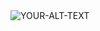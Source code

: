 <picture>
 <source media="(prefers-color-scheme: dark)" srcset="YOUR-DARKMODE-IMAGE">
 <source media="(prefers-color-scheme: light)" srcset="YOUR-LIGHTMODE-IMAGE">
 <img alt="YOUR-ALT-TEXT" src="https://media.licdn.com/dms/image/C5616AQEB9LxuSaAHUQ/profile-displaybackgroundimage-shrink_350_1400/0/1657304501472?e=1723075200&v=beta&t=QAte4xlN9pojnGA2-abhe5uGn7IPZEokn4cbkVVd-3I">
</picture>
